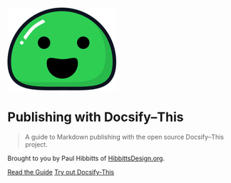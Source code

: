 ![Docsify Logo](https://raw.githubusercontent.com/docsifyjs/docsify/develop/docs/_media/icon.svg)

# Publishing with Docsify&#8288;&#8211;&#8288;This

> A guide to Markdown publishing with the open source Docsify&#8288;&#8211;&#8288;This project.

Brought to you by Paul Hibbitts of [HibbittsDesign.org](https://hibbittsdesign.org/).

[Read the Guide](#markdown-publishing-with-docsify828882118288this)
[Try out Docsify-This](https://docsify-this.net)
